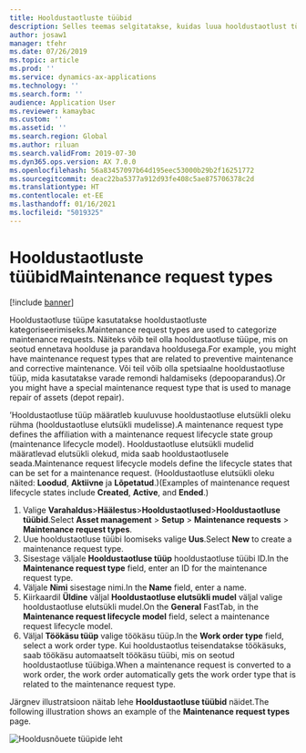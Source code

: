 ```yaml
---
title: Hooldustaotluste tüübid
description: Selles teemas selgitatakse, kuidas luua hooldustaotlust tüüpe varahalduses.
author: josaw1
manager: tfehr
ms.date: 07/26/2019
ms.topic: article
ms.prod: ''
ms.service: dynamics-ax-applications
ms.technology: ''
ms.search.form: ''
audience: Application User
ms.reviewer: kamaybac
ms.custom: ''
ms.assetid: ''
ms.search.region: Global
ms.author: riluan
ms.search.validFrom: 2019-07-30
ms.dyn365.ops.version: AX 7.0.0
ms.openlocfilehash: 56a83457097b64d195eec53000b29b2f16251772
ms.sourcegitcommit: deac22ba5377a912d93fe408c5ae875706378c2d
ms.translationtype: HT
ms.contentlocale: et-EE
ms.lasthandoff: 01/16/2021
ms.locfileid: "5019325"
---
```

# <a name="maintenance-request-types"></a><span data-ttu-id="c0ea0-103">Hooldustaotluste tüübid</span><span class="sxs-lookup"><span data-stu-id="c0ea0-103">Maintenance request types</span></span>

[!include [banner](../../includes/banner.md)]

 

<span data-ttu-id="c0ea0-104">Hooldustaotluse tüüpe kasutatakse hooldustaotluste kategoriseerimiseks.</span><span class="sxs-lookup"><span data-stu-id="c0ea0-104">Maintenance request types are used to categorize maintenance requests.</span></span> <span data-ttu-id="c0ea0-105">Näiteks võib teil olla hooldustaotluse tüüpe, mis on seotud ennetava hoolduse ja parandava hooldusega.</span><span class="sxs-lookup"><span data-stu-id="c0ea0-105">For example, you might have maintenance request types that are related to preventive maintenance and corrective maintenance.</span></span> <span data-ttu-id="c0ea0-106">Või teil võib olla spetsiaalne hooldustaotluse tüüp, mida kasutatakse varade remondi haldamiseks (depooparandus).</span><span class="sxs-lookup"><span data-stu-id="c0ea0-106">Or you might have a special maintenance request type that is used to manage repair of assets (depot repair).</span></span>

<span data-ttu-id="c0ea0-107">’Hooldustaotluse tüüp määratleb kuuluvuse hooldustaotluse elutsükli oleku rühma (hooldustaotluse elutsükli mudelisse).</span><span class="sxs-lookup"><span data-stu-id="c0ea0-107">A maintenance request type defines the affiliation with a maintenance request lifecycle state group (maintenance lifecycle model).</span></span> <span data-ttu-id="c0ea0-108">Hooldustaotluse elutsükli mudelid määratlevad elutsükli olekud, mida saab hooldustaotlusele seada.</span><span class="sxs-lookup"><span data-stu-id="c0ea0-108">Maintenance request lifecycle models define the lifecycle states that can be set for a maintenance request.</span></span> <span data-ttu-id="c0ea0-109">(Hooldustaotluse elutsükli oleku näited: **Loodud**, **Aktiivne** ja **Lõpetatud**.)</span><span class="sxs-lookup"><span data-stu-id="c0ea0-109">(Examples of maintenance request lifecycle states include **Created**, **Active**, and **Ended**.)</span></span>

1. <span data-ttu-id="c0ea0-110">Valige **Varahaldus**\>**Häälestus**\>**Hooldustaotlused**\>**Hooldustaotluse tüübid**.</span><span class="sxs-lookup"><span data-stu-id="c0ea0-110">Select **Asset management** \> **Setup** \> **Maintenance requests** \> **Maintenance request types**.</span></span>
2. <span data-ttu-id="c0ea0-111">Uue hooldustaotluse tüübi loomiseks valige **Uus**.</span><span class="sxs-lookup"><span data-stu-id="c0ea0-111">Select **New** to create a maintenance request type.</span></span>
3. <span data-ttu-id="c0ea0-112">Sisestage väljale **Hooldustaotluse tüüp** hooldustaotluse tüübi ID.</span><span class="sxs-lookup"><span data-stu-id="c0ea0-112">In the **Maintenance request type** field, enter an ID for the maintenance request type.</span></span>
4. <span data-ttu-id="c0ea0-113">Väljale **Nimi** sisestage nimi.</span><span class="sxs-lookup"><span data-stu-id="c0ea0-113">In the **Name** field, enter a name.</span></span>
5. <span data-ttu-id="c0ea0-114">Kiirkaardil **Üldine** väljal **Hooldustaotluse elutsükli mudel** väljal valige hooldustaotluse elutsükli mudel.</span><span class="sxs-lookup"><span data-stu-id="c0ea0-114">On the **General** FastTab, in the **Maintenance request lifecycle model** field, select a maintenance request lifecycle model.</span></span>
6. <span data-ttu-id="c0ea0-115">Väljal **Töökäsu tüüp** valige töökäsu tüüp.</span><span class="sxs-lookup"><span data-stu-id="c0ea0-115">In the **Work order type** field, select a work order type.</span></span> <span data-ttu-id="c0ea0-116">Kui hooldustaotlus teisendatakse töökäsuks, saab töökäsu automaatselt töökäsu tüübi, mis on seotud hooldustaotluse tüübiga.</span><span class="sxs-lookup"><span data-stu-id="c0ea0-116">When a maintenance request is converted to a work order, the work order automatically gets the work order type that is related to the maintenance request type.</span></span>

<span data-ttu-id="c0ea0-117">Järgnev illustratsioon näitab lehe **Hooldustaotluse tüübid** näidet.</span><span class="sxs-lookup"><span data-stu-id="c0ea0-117">The following illustration shows an example of the **Maintenance request types** page.</span></span>

![Hooldusnõuete tüüpide leht](media/07-setup-for-requests.png)
